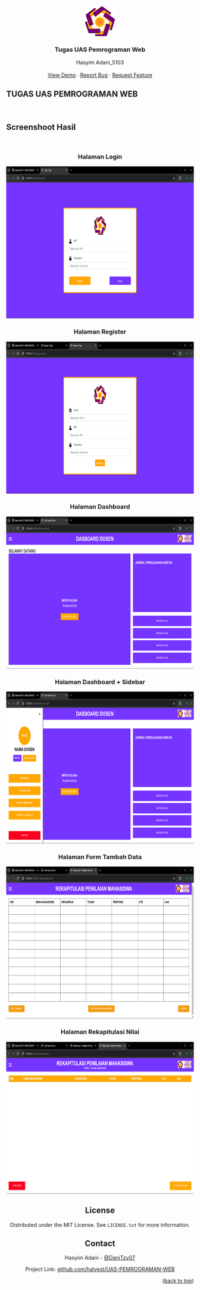 <a id="readme-top"></a>

<!-- PROJECT  -->
<br />
<div align="center">
  <a href="https://github.com/halvest/UAS-PEMROGRAMAN-WEB">
    <img src="img/logo.png" alt="Logo" width="80" height="80">
  </a>

  <h3 align="center">Tugas UAS Pemrograman Web</h3>

  <p align="center">
    Hasyim Adani_5103
    <br />
    <br />
    <a href="https://github.com/halvest/UAS-PEMROGRAMAN-WEB">View Demo</a>
    ·
    <a href="https://github.com/halvest/UAS-PEMROGRAMAN-WEB/issues/new?labels=bug&template=bug-report---.md">Report Bug</a>
    ·
    <a href="https://github.com/halvest/UAS-PEMROGRAMAN-WEB/issues/new?labels=enhancement&template=feature-request---.md">Request Feature</a>
  </p>
</div>



<!-- TABLE OF CONTENTS -->




<!-- ABOUT THE PROJECT -->
## TUGAS UAS PEMROGRAMAN WEB
<br />

##  Screenshoot Hasil
<br />
<div>
<h3 align="center">Halaman Login</h3>
<div align="center">
  <a href="https://github.com/halvest/UAS-PEMROGRAMAN-WEB/tree/main/Screenshoot%20Hasil">
    <img src="Screenshoot Hasil/login.png" alt="Logo" width="768" height="408">
  </a>
<br />
<h3 align="center">Halaman Register</h3>
<div align="center">
  <a href="https://github.com/halvest/UAS-PEMROGRAMAN-WEB/tree/main/Screenshoot%20Hasil">
    <img src="Screenshoot Hasil/register.png" alt="Logo" width="768" height="408">
  </a>
<br />
<h3 align="center">Halaman Dashboard</h3>
<div align="center">
  <a href="https://github.com/halvest/UAS-PEMROGRAMAN-WEB/tree/main/Screenshoot%20Hasil">
    <img src="Screenshoot Hasil/dashboard.png" alt="Logo" width="768" height="408">
  </a>
<br />
<h3 align="center">Halaman Dashboard + Sidebar</h3>
<div align="center">
  <a href="https://github.com/halvest/UAS-PEMROGRAMAN-WEB/tree/main/Screenshoot%20Hasil">
    <img src="Screenshoot Hasil/dashboard&sidebar.png" alt="Logo" width="768" height="408">
  </a>
<br />
<h3 align="center">Halaman Form Tambah Data</h3>
<div align="center">
  <a href="https://github.com/halvest/UAS-PEMROGRAMAN-WEB/tree/main/Screenshoot%20Hasil">
    <img src="Screenshoot Hasil/form_tambah_data.png" alt="Logo" width="768" height="408">
  </a>
<br />
<h3 align="center">Halaman Rekapitulasi Nilai</h3>
<div align="center">
  <a href="https://github.com/halvest/UAS-PEMROGRAMAN-WEB/tree/main/Screenshoot%20Hasil">
    <img src="Screenshoot Hasil/rekapitulasi.png" alt="Logo" width="768" height="408">
  </a>
<br />
</div>



<!-- LICENSE -->
## License

Distributed under the MIT License. See `LICENSE.txt` for more information.




<!-- CONTACT -->
## Contact

Hasyim Adani - [@DaniTzy07](https://x.com/DaniTzy07)

Project Link: [github.com/halvest/UAS-PEMROGRAMAN-WEB](https://github.com/halvest/UAS-PEMROGRAMAN-WEB)

<p align="right">(<a href="#readme-top">back to top</a>)</p>


